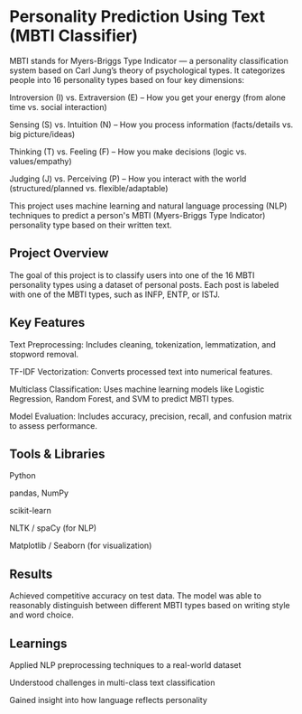 # Personality Prediction Using Text (MBTI Classifier)

MBTI stands for Myers-Briggs Type Indicator — a personality classification system based on Carl Jung’s theory of psychological types.
It categorizes people into 16 personality types based on four key dimensions:

Introversion (I) vs. Extraversion (E) – How you get your energy (from alone time vs. social interaction)

Sensing (S) vs. Intuition (N) – How you process information (facts/details vs. big picture/ideas)

Thinking (T) vs. Feeling (F) – How you make decisions (logic vs. values/empathy)

Judging (J) vs. Perceiving (P) – How you interact with the world (structured/planned vs. flexible/adaptable)


This project uses machine learning and natural language processing (NLP) techniques to predict a person's MBTI (Myers-Briggs Type Indicator) personality type based on their written text.

## Project Overview
The goal of this project is to classify users into one of the 16 MBTI personality types using a dataset of personal posts. Each post is labeled with one of the MBTI types, such as INFP, ENTP, or ISTJ.

## Key Features
Text Preprocessing: Includes cleaning, tokenization, lemmatization, and stopword removal.

TF-IDF Vectorization: Converts processed text into numerical features.

Multiclass Classification: Uses machine learning models like Logistic Regression, Random Forest, and SVM to predict MBTI types.

Model Evaluation: Includes accuracy, precision, recall, and confusion matrix to assess performance.

## Tools & Libraries
Python

pandas, NumPy

scikit-learn

NLTK / spaCy (for NLP)

Matplotlib / Seaborn (for visualization)

## Results
Achieved competitive accuracy on test data. The model was able to reasonably distinguish between different MBTI types based on writing style and word choice.

## Learnings
Applied NLP preprocessing techniques to a real-world dataset

Understood challenges in multi-class text classification

Gained insight into how language reflects personality

